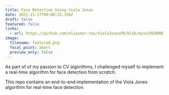 ```yaml
---
title: Face Detection Using Viola Jonas
date: 2021-11-17T00:00:25.338Z
draft: false
featured: false
links:
  - url: https://github.com/eliavmor-tau/ViolaJonesFD/blob/main/README.md
image:
  filename: featured.png
  focal_point: Smart
  preview_only: false
---
```

As part of of my passion to CV algorithms, I challenged myself to implement a real-time algorithm for face detection from *scratch*.

This repo contains an end-to-end implementation of the Viola Jones algorithm for real-time face detection.
